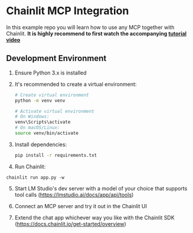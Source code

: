 # Chainlit MCP Integration

In this example repo you will learn how to use any MCP together with Chainlit.
**It is highly recommend to first watch the accompanying [tutorial video](https://youtu.be/dBSYt-vuEmA)**

## Development Environment

1. Ensure Python 3.x is installed

2. It's recommended to create a virtual environment:

   ```bash
   # Create virtual environment
   python -m venv venv
   
   # Activate virtual environment
   # On Windows:
   venv\Scripts\activate
   # On macOS/Linux:
   source venv/bin/activate
   ```

3. Install dependencies:
   ```bash
   pip install -r requirements.txt
   ```

4. Run Chainlit:
```
chainlit run app.py -w
```

5. Start LM Studio's dev server with a model of your choice that supports tool calls (https://lmstudio.ai/docs/app/api/tools)

6. Connect an MCP server and try it out in the Chainlit UI

7. Extend the chat app whichever way you like with the Chainlit SDK (https://docs.chainlit.io/get-started/overview)
